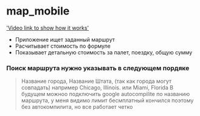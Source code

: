 # map_mobile

['Video link to show how it works'](https://www.youtube.com/watch?v=a6dOQ2iShUE "link title")


* Приложение ищет заданный маршрут
* Расчитывает стоимость по формуле
* Показывает детальную стоимость за палет, поездку, общую сумму
### Поиск маршрута нужно указывать в следующем пордяке
> Название города, Название Штата, (так как города могут совпадать) например Chicago, Illinois. или Miami, Florida 
В будущем можноо подключить google autocompilite по названию маршрута, у меня видимо лимит бесмплатный кончился поэтому без автокомпилита, но все работает четко
